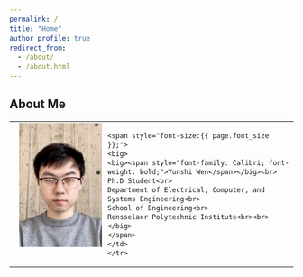 ```yaml
---
permalink: /
title: "Home"
author_profile: true
redirect_from: 
  - /about/
  - /about.html
---
```


## About Me
<table style="text-align: left; border:none;" border="0">
<tbody>
    <tr>
    <td style="vertical-align: top;">
    <img style="width: 147px; float: left;" alt="Yunshi Wen" src="/images/photo.JPG" hspace="10">
    
    <span style="font-size:{{ page.font_size }};">
    <big>
    <big><span style="font-family: Calibri; font-weight: bold;">Yunshi Wen</span></big><br>
    Ph.D Student<br>
    Department of Electrical, Computer, and Systems Engineering<br>
    School of Engineering<br>
    Rensselaer Polytechnic Institute<br><br>
    </big>
    </span>
    </td>
    </tr>
</tbody>
</table>
